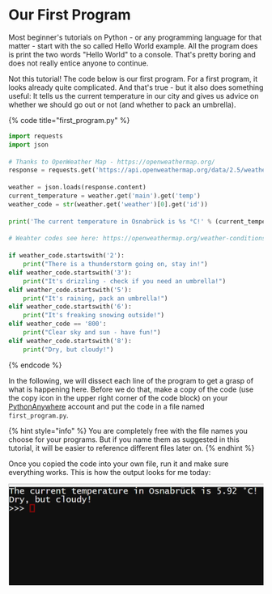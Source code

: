 # Our First Program

Most beginner's tutorials on Python - or any programming language for that matter - start with the so called Hello World example. All the program does is print the two words "Hello World" to a console. That's pretty boring and does not really entice anyone to continue.

Not this tutorial! The code below is our first program. For a first program, it looks already quite complicated. And that's true - but it also does something useful: It tells us the current temperature in our city and gives us advice on whether we should go out or not \(and whether to pack an umbrella\).

{% code title="first\_program.py" %}
```python
import requests
import json

# Thanks to OpenWeather Map - https://openweathermap.org/
response = requests.get('https://api.openweathermap.org/data/2.5/weather?q=Osnabrück&units=metric&appid=259f0b9a44cfc5cd08793bab9d6e076e')

weather = json.loads(response.content)
current_temperature = weather.get('main').get('temp')
weather_code = str(weather.get('weather')[0].get('id'))

print('The current temperature in Osnabrück is %s °C!' % (current_temperature))

# Weahter codes see here: https://openweathermap.org/weather-conditions

if weather_code.startswith('2'):
    print("There is a thunderstorm going on, stay in!")
elif weather_code.startswith('3'):
    print("It's drizzling - check if you need an umbrella!")
elif weather_code.startswith('5'):
    print("It's raining, pack an umbrella!")
elif weather_code.startswith('6'):
    print("It's freaking snowing outside!")
elif weather_code == '800':
    print("Clear sky and sun - have fun!")
elif weather_code.startswith('8'):
    print("Dry, but cloudy!")
```
{% endcode %}

In the following, we will dissect each line of the program to get a grasp of what is happening here. Before  we do that, make a copy of the code \(use the copy icon in the upper right corner of the code block\) on your [PythonAnywhere](https://www.pythonanywhere.com/) account and put the code in a file named `first_program.py`.

{% hint style="info" %}
You are completely free with the file names you choose for your programs. But if you name them as suggested in this tutorial, it will be easier to reference different files later on.
{% endhint %}

Once you copied the code into your own file, run it and make sure everything works. This is how the output looks for me today:

![](../.gitbook/assets/image%20%2819%29.png)


